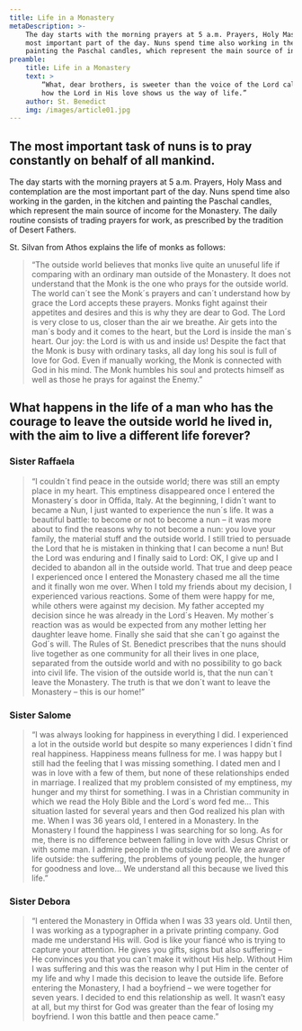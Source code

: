 ```yaml
---
title: Life in a Monastery
metaDescription: >-
    The day starts with the morning prayers at 5 a.m. Prayers, Holy Mass and contemplation are the
    most important part of the day. Nuns spend time also working in the garden, in the kitchen and
    painting the Paschal candles, which represent the main source of income for the Monastery.
preamble:
    title: Life in a Monastery
    text: >
        “What, dear brothers, is sweeter than the voice of the Lord calling to us? See
        how the Lord in His love shows us the way of life.”
    author: St. Benedict
    img: /images/article01.jpg
---
```


## The most important task of nuns is to pray constantly on behalf of all mankind.

The day starts with the morning prayers at 5 a.m. Prayers, Holy Mass
and contemplation are the most important part of the day. Nuns spend
time also working in the garden, in the kitchen and painting the
Paschal candles, which represent the main source of income for the
Monastery. The daily routine consists of trading prayers for work, as
prescribed by the tradition of Desert Fathers.

St. Silvan from Athos explains the life of monks as follows:

> “The outside world believes that monks live quite an unuseful life if comparing with an ordinary
> man outside of the Monastery. It does not understand that the Monk is the one who prays for
> the outside world. The world can´t see the Monk´s prayers and can´t understand how by grace
> the Lord accepts these prayers. Monks fight against their appetites and desires and this is why
> they are dear to God. The Lord is very close to us, closer than the air we breathe. Air gets into
> the man´s body and it comes to the heart, but the Lord is inside the man´s heart. Our joy: the
> Lord is with us and inside us! Despite the fact that the Monk is busy with ordinary tasks, all
> day long his soul is full of love for God. Even if manually working, the Monk is connected with
> God in his mind. The Monk humbles his soul and protects himself as well as those he prays for
> against the Enemy.”

## What happens in the life of a man who has the courage to leave the outside world he lived in, with the aim to live a different life forever?

### Sister Raffaela

> “I couldn´t find peace in the outside world; there was still an empty place in my heart. This
> emptiness disappeared once I entered the Monastery´s door in Offida, Italy. At the beginning, I
> didn´t want to became a Nun, I just wanted to experience the nun´s life. It was a beautiful
> battle: to become or not to become a nun – it was more about to find the reasons why to not
> become a nun: you love your family, the material stuff and the outside world. I still tried to
> persuade the Lord that he is mistaken in thinking that I can become a nun! But the Lord was
> enduring and I finally said to Lord: OK, I give up and I decided to abandon all in the outside
> world. That true and deep peace I experienced once I entered the Monastery chased me all the
> time and it finally won me over. When I told my friends about my decision, I experienced various
> reactions. Some of them were happy for me, while others were against my decision. My father
> accepted my decision since he was already in the Lord´s Heaven. My mother´s reaction was as
> would be expected from any mother letting her daughter leave home. Finally she said that she
> can´t go against the God´s will. The Rules of St. Benedict prescribes that the nuns should live
> together as one community for all their lives in one place, separated from the outside world and
> with no possibility to go back into civil life. The vision of the outside world is, that the nun
> can´t leave the Monastery. The truth is that we don´t want to leave the Monastery – this is our
> home!”

### Sister Salome

> “I was always looking for happiness in everything I did. I experienced a lot in the outside
> world but despite so many experiences I didn´t find real happiness. Happiness means fullness for
> me. I was happy but I still had the feeling that I was missing something. I dated men and I was
> in love with a few of them, but none of these relationships ended in marriage. I realized that
> my problem consisted of my emptiness, my hunger and my thirst for something. I was in a
> Christian community in which we read the Holy Bible and the Lord´s word fed me… This situation
> lasted for several years and then God realized his plan with me. When I was 36 years old, I
> entered in a Monastery. In the Monastery I found the happiness I was searching
> for so long. As for me, there is no difference between falling in love with Jesus Christ or with
> some man. I admire people in the outside world. We are aware of life outside: the suffering, the
> problems of young people, the hunger for goodness and love… We understand all
> this because we lived this life.”

### Sister Debora

> “I entered the Monastery in Offida when I was 33 years old. Until then, I was working as a
> typographer in a private printing company. God made me understand His will. God is like your
> fiancé who is trying to capture your attention. He gives you gifts, signs but also suffering –
> He convinces you that you can´t make it without His help. Without Him I was suffering and this
> was the reason why I put Him in the center of my life and why I made this decision to leave
> the outside life. Before entering the Monastery, I had a boyfriend – we were together for seven
> years. I decided to end this relationship as well. It wasn’t easy at all, but my thirst for God
> was greater than the fear of losing my boyfriend. I won this battle and then peace came.”
